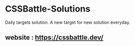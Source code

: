 # CSSBattle-Solutions
Daily targets solution. A new target for new solution everyday.

## website : https://cssbattle.dev/
